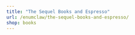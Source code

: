 ```yaml
---
title: "The Sequel Books and Espresso"
url: /enumclaw/the-sequel-books-and-espresso/
shop: books
---
```


